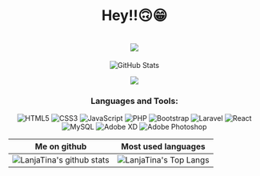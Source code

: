 <h1 align=center> Hey!!🙃😁 </h1>
<h1 align=center><img src="https://readme-typing-svg.herokuapp.com?font=jetbrains+mono&color=%teal&size=23&center=true&vCenter=true&lines=RANDRIANANAHARY+LanjaTina+Landry"></h1>

<p align="center">
    <img src="https://github-readme-streak-stats.herokuapp.com?user=LanjaTina&theme=solarized-dark&theme=leafy&ring=047884&sideNums=06ACBD&dates=06ACBD&currStreakNum=06ACBD&currStreakLabel=06ACBD&background=ffffff00&hide_border=true&stroke=ffffff00" alt="GitHub Stats" /> </p>
    
<div align="center"> 

[![](https://visitcount.itsvg.in/api?id=lanjatiana&icon=0&color=0)](https://visitcount.itsvg.in)


</div>

<h3 align="center">Languages and Tools:</h3>
<div align="center"> 

![HTML5](https://img.shields.io/badge/html5-%23E34F26.svg?style=for-the-badge&logo=html5&logoColor=white) ![CSS3](https://img.shields.io/badge/css3-%231572B6.svg?style=for-the-badge&logo=css3&logoColor=white) ![JavaScript](https://img.shields.io/badge/javascript-%23323330.svg?style=for-the-badge&logo=javascript&logoColor=%23F7DF1E) ![PHP](https://img.shields.io/badge/php-%23777BB4.svg?style=for-the-badge&logo=php&logoColor=white) ![Bootstrap](https://img.shields.io/badge/bootstrap-%23563D7C.svg?style=for-the-badge&logo=bootstrap&logoColor=white) ![Laravel](https://img.shields.io/badge/laravel-%23FF2D20.svg?style=for-the-badge&logo=laravel&logoColor=white) ![React](https://img.shields.io/badge/react-%2320232a.svg?style=for-the-badge&logo=react&logoColor=%2361DAFB) ![MySQL](https://img.shields.io/badge/mysql-%2300f.svg?style=for-the-badge&logo=mysql&logoColor=white) ![Adobe XD](https://img.shields.io/badge/Adobe%20XD-470137?style=for-the-badge&logo=Adobe%20XD&logoColor=#FF61F6) ![Adobe Photoshop](https://img.shields.io/badge/adobephotoshop-%2331A8FF.svg?style=for-the-badge&logo=adobephotoshop&logoColor=white)   
    
</div>


Me on github                                                                                                                                             | Most used languages |
-------------------------------------------------------------------------------------------------------------------------------------------------------- | --------------------------- |
![LanjaTina's github stats](https://github-readme-stats.vercel.app/api?username=LanjaTina&theme=blue-green&hide_border=true&include_all_commits=false&count_private=false) | ![LanjaTina's Top Langs](https://github-readme-stats.vercel.app/api/top-langs/?username=LanjaTina&theme=blue-green&hide_border=true&include_all_commits=false&count_private=false&layout=compact)
